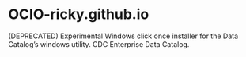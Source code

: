 ﻿# OCIO-ricky.github.io
 (DEPRECATED) Experimental Windows click once installer for the Data Catalog’s windows utility. CDC Enterprise Data Catalog.
